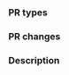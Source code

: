 <!-- Demo: https://github.com/PaddlePaddle/PaDiff/pull/2 -->
### PR types
<!-- One of [ New features | Bug fixes | Function optimization | Performance optimization | Breaking changes | Others ] -->

### PR changes
<!-- One of [ Models | APIs | Docs | Others ] -->

### Description
<!-- Describe what this PR does -->
